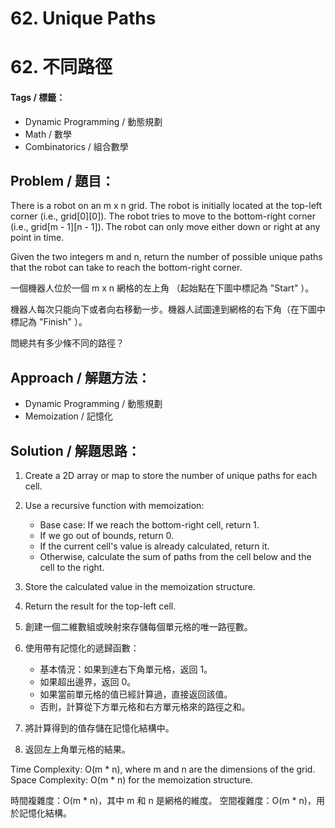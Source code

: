 # 62. Unique Paths
# 62. 不同路徑

#### Tags / 標籤：
- Dynamic Programming / 動態規劃
- Math / 數學
- Combinatorics / 組合數學

## Problem / 題目：
There is a robot on an m x n grid. The robot is initially located at the top-left corner (i.e., grid[0][0]). The robot tries to move to the bottom-right corner (i.e., grid[m - 1][n - 1]). The robot can only move either down or right at any point in time.

Given the two integers m and n, return the number of possible unique paths that the robot can take to reach the bottom-right corner.

一個機器人位於一個 m x n 網格的左上角 （起始點在下圖中標記為 "Start" ）。

機器人每次只能向下或者向右移動一步。機器人試圖達到網格的右下角（在下圖中標記為 "Finish" ）。

問總共有多少條不同的路徑？

## Approach / 解題方法：
- Dynamic Programming / 動態規劃
- Memoization / 記憶化

## Solution / 解題思路： 
1. Create a 2D array or map to store the number of unique paths for each cell.
2. Use a recursive function with memoization:
   - Base case: If we reach the bottom-right cell, return 1.
   - If we go out of bounds, return 0.
   - If the current cell's value is already calculated, return it.
   - Otherwise, calculate the sum of paths from the cell below and the cell to the right.
3. Store the calculated value in the memoization structure.
4. Return the result for the top-left cell.

1. 創建一個二維數組或映射來存儲每個單元格的唯一路徑數。
2. 使用帶有記憶化的遞歸函數：
   - 基本情況：如果到達右下角單元格，返回 1。
   - 如果超出邊界，返回 0。
   - 如果當前單元格的值已經計算過，直接返回該值。
   - 否則，計算從下方單元格和右方單元格來的路徑之和。
3. 將計算得到的值存儲在記憶化結構中。
4. 返回左上角單元格的結果。

Time Complexity: O(m * n), where m and n are the dimensions of the grid.
Space Complexity: O(m * n) for the memoization structure.

時間複雜度：O(m * n)，其中 m 和 n 是網格的維度。
空間複雜度：O(m * n)，用於記憶化結構。
